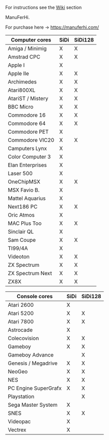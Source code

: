
For instructions see the [Wiki](https://github.com/ManuFerHi/SiDi-FPGA/wiki) section

ManuFerHi.

For purchase here -> https://manuferhi.com/

|    Computer cores    | SiDi | SiDi128 |
| -------------------- | ---- | ------- |
| Amiga / Minimig      |X|X|
| Amstrad CPC          |X|X|
| Apple I              |X| |
| Apple IIe            |X|X|
| Archimedes           |X|X|
| Atari800XL           |X|X|
| AtariST / Mistery    |X|X|
| BBC Micro            |X|X|
| Commodore 16         |X|X|
| Commodore 64         |X|X|
| Commodore PET        |X| |
| Commodore VIC20      |X|X|
| Camputers Lynx       |X| |
| Color Computer 3     |X| |
| Elan Enterprises     |X| |
| Laser 500            |X| |
| OneChipMSX           |X|X|
| MSX Favio B.         |X| |
| Mattel Aquarius      |X| |
| Next186 PC           |X|X|
| Oric Atmos           |X| |
| MAC Plus Too         |X|X|
| Sinclair QL          |X| |
| Sam Coupe            |X|X|
| TI99/4A              |X| |
| Videoton             |X|X|
| ZX Spectrum          |X|X|
| ZX Spectrum Next     |X|X|
| ZX8X                 |X|X|

|    Console cores    | SiDi | SiDi128 |
| ------------------- | ---- | ------- |
| Atari 2600          |X| |
| Atari 5200          |X|X|
| Atari 7800          |X|X|
| Astrocade           |X| |
| Colecovision        |X|X|
| Gameboy             |X|X|
| Gameboy Advance     | |X|
| Genesis / Megadrive |X|X|
| NeoGeo              |X|X|
| NES                 |X|X|
| PC Engine SuperGrafx |X|X|
| Playstation         | |X|
| Sega Master System  |X| |
| SNES                |X|X|
| Videopac            |X| |
| Vectrex             |X| |



